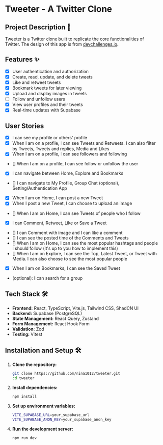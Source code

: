 # Tweeter - A Twitter Clone

## Project Description 📖

Tweeter is a Twitter clone built to replicate the core functionalities of Twitter.
The design of this app is from [devchallenges.io]('https://legacy.devchallenges.io/challenges/rleoQc34THclWx1cFFKH').

## Features ✨

- [x] User authentication and authorization
- [x] Create, read, update, and delete tweets
- [x] Like and retweet tweets
- [x] Bookmark tweets for later viewing
- [x] Upload and display images in tweets
- [ ] Follow and unfollow users
- [x] View user profiles and their tweets
- [x] Real-time updates with Supabase

## User Stories

- [x] I can see my profile or others' profile
- [x] When I am on a profile, I can see Tweets and Retweets. I can also filter by Tweets, Tweets and replies, Media and Likes
- [x] When I am on a profile, I can see followers and following
- [] When I am on a profile, I can see follow or unfollow the user
- [x] I can navigate between Home, Explore and Bookmarks
- [] I can navigate to My Profile, Group Chat (optional), Setting/Authentication App
- [x] When I am on Home, I can post a new Tweet
- [x] When I post a new Tweet, I can choose to upload an image
- [] When I am on Home, I can see Tweets of people who I follow
- [x] I can Comment, Retweet, Like or Save a Tweet
- [] I can Comment with image and I can like a comment
- [] I can see the posted time of the Comments and Tweets
- [] When I am on Home, I can see the most popular hashtags and people I should follow (it's up to you how to implement this)
- [] When I am on Explore, I can see the Top, Latest Tweet, or Tweet with Media. I can also choose to see the most popular people
- [x] When I am on Bookmarks, I can see the Saved Tweet
- (optional): I can search for a group

## Tech Stack 🛠️

- **Frontend:** React, TypeScript, Vite.js, Tailwind CSS, ShadCN UI
- **Backend:** Supabase (PostgreSQL)
- **State Management:** React Query, Zustand
- **Form Management:** React Hook Form
- **Validation:** Zod
- **Testing:** Vitest

## Installation and Setup 🛠️

1. **Clone the repository:**

   ```bash
   git clone https://github.com/nina1012/tweeter.git
   cd tweeter
   ```

2. **Install dependencies:**

   ```bash
   npm install
   ```

3. **Set up environment variables:**

   ```bash
   VITE_SUPABASE_URL=your_supabase_url
   VITE_SUPABASE_ANON_KEY=your_supabase_anon_key
   ```

4. **Run the development server:**

   ```bash
   npm run dev
   ```
